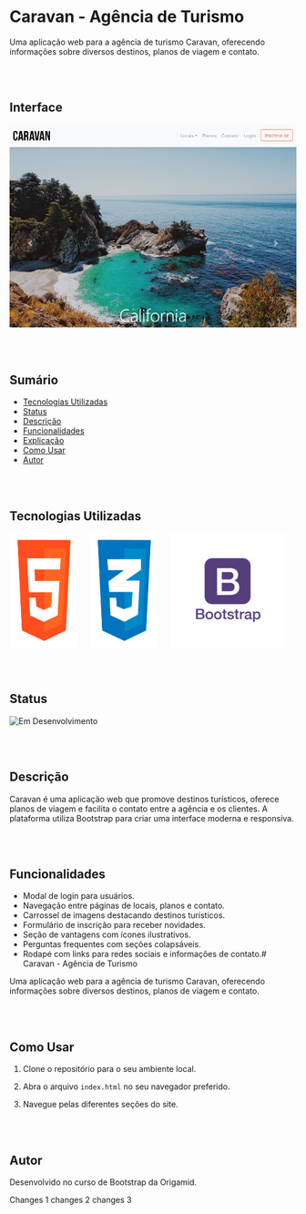 # Caravan - Agência de Turismo

Uma aplicação web para a agência de turismo Caravan, oferecendo informações sobre diversos destinos, planos de viagem e contato.

<br></br>

## Interface

<div align="center">
  <img src="img/logo.png" alt="Imagem do Projeto" width="900">
</div>

<br></br>

## Sumário

- [Tecnologias Utilizadas](#tecnologias-utilizadas)
- [Status](#status)
- [Descrição](#descrição)
- [Funcionalidades](#funcionalidades)
- [Explicação](#explicação)
- [Como Usar](#como-usar)
- [Autor](#autor)

<br></br>

## Tecnologias Utilizadas

<div style="display: flex; flex-direction: row;">
  <div style="margin-right: 20px; display: flex; justify-content: flex-start;">
    <img src="img/html.png" alt="Logo HTML" width="150" hight="auto"/>
  </div>
  <div style="margin-right: 20px; display: flex; justify-content: flex-start;">
    <img src="img/css.png" alt="Logo CSS" width="150"/>
  </div>
  <div style="margin-right: 20px; display: flex; justify-content: flex-start;">
    <img src="img/bootstrap.png" alt="Logo Bootstrap" width="250"/>
  </div>
</div>

<br></br>

## Status

![Em Desenvolvimento](http://img.shields.io/static/v1?label=STATUS&message=EM%20DESENVOLVIMENTO&color=RED&style=for-the-badge)

<br></br>

## Descrição

Caravan é uma aplicação web que promove destinos turísticos, oferece planos de viagem e facilita o contato entre a agência e os clientes. A plataforma utiliza Bootstrap para criar uma interface moderna e responsiva.

<br></br>

## Funcionalidades

- Modal de login para usuários.
- Navegação entre páginas de locais, planos e contato.
- Carrossel de imagens destacando destinos turísticos.
- Formulário de inscrição para receber novidades.
- Seção de vantagens com ícones ilustrativos.
- Perguntas frequentes com seções colapsáveis.
- Rodapé com links para redes sociais e informações de contato.# Caravan - Agência de Turismo

Uma aplicação web para a agência de turismo Caravan, oferecendo informações sobre diversos destinos, planos de viagem e contato.

<br></br>

## Como Usar

1. Clone o repositório para o seu ambiente local.

2. Abra o arquivo `index.html` no seu navegador preferido.

3. Navegue pelas diferentes seções do site.

<br></br>

## Autor

Desenvolvido no curso de Bootstrap da Origamid.

Changes 1
changes 2
changes 3
